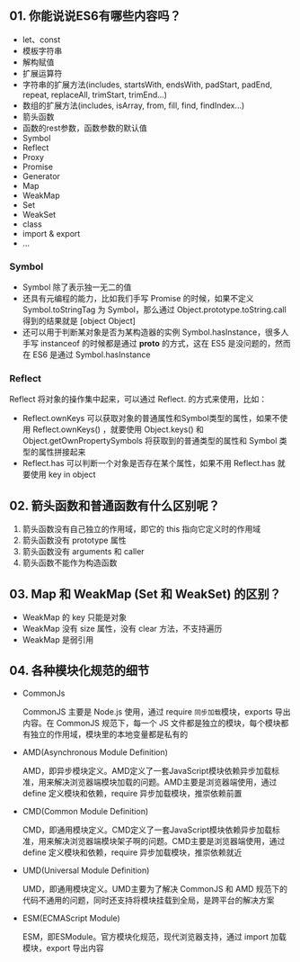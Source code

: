 ## 01. 你能说说ES6有哪些内容吗？

- let、const
- 模板字符串
- 解构赋值
- 扩展运算符
- 字符串的扩展方法(includes, startsWith, endsWith, padStart, padEnd, repeat, replaceAll, trimStart, trimEnd...)
- 数组的扩展方法(includes, isArray, from, fill, find, findIndex...)
- 箭头函数
- 函数的rest参数，函数参数的默认值
- Symbol
- Reflect
- Proxy
- Promise
- Generator
- Map
- WeakMap
- Set
- WeakSet
- class
- import & export
- ...

### Symbol

- Symbol 除了表示独一无二的值
- 还具有元编程的能力，比如我们手写 Promise 的时候，如果不定义 Symbol.toStringTag 为 Symbol，那么通过 Object.prototype.toString.call 得到的结果就是 [object Object]
- 还可以用于判断某对象是否为某构造器的实例 Symbol.hasInstance，很多人手写 instanceof 的时候都是通过 __proto__ 的方式，这在 ES5 是没问题的，然而在 ES6 是通过 Symbol.hasInstance

### Reflect

Reflect 将对象的操作集中起来，可以通过 Reflect. 的方式来使用，比如：
- Reflect.ownKeys 可以获取对象的普通属性和Symbol类型的属性，如果不使用 Reflect.ownKeys() ，就要使用 Object.keys() 和 Object.getOwnPropertySymbols 将获取到的普通类型的属性和 Symbol 类型的属性拼接起来
- Reflect.has 可以判断一个对象是否存在某个属性，如果不用 Reflect.has 就要使用 key in object

## 02. 箭头函数和普通函数有什么区别呢？

1. 箭头函数没有自己独立的作用域，即它的 this 指向它定义时的作用域
2. 箭头函数没有 prototype 属性
3. 箭头函数没有 arguments 和 caller
4. 箭头函数不能作为构造函数

## 03. Map 和 WeakMap (Set 和 WeakSet) 的区别？

- WeakMap 的 key 只能是对象
- WeakMap 没有 size 属性，没有 clear 方法，不支持遍历
- WeakMap 是弱引用

## 04. 各种模块化规范的细节

- CommonJs

  CommonJS 主要是 Node.js 使用，通过 require `同步加载`模块，exports 导出内容。在 CommonJS 规范下，每一个 JS 文件都是独立的模块，每个模块都有独立的作用域，模块里的本地变量都是私有的

- AMD(Asynchronous Module Definition)

  AMD，即异步模块定义。AMD定义了一套JavaScript模块依赖异步加载标准，用来解决浏览器端模块加载的问题。AMD主要是浏览器端使用，通过 define 定义模块和依赖，require 异步加载模块，推崇依赖前置

- CMD(Common Module Definition)

  CMD，即通用模块定义。CMD定义了一套JavaScript模块依赖异步加载标准，用来解决浏览器端模块架子啊的问题。CMD主要是浏览器端使用，通过 define 定义模块和依赖，require 异步加载模块，推崇依赖就近

- UMD(Universal Module Definition)

  UMD，即通用模块定义。UMD主要为了解决 CommonJS 和 AMD 规范下的代码不通用的问题，同时还支持将模块挂载到全局，是跨平台的解决方案

- ESM(ECMAScript Module)

  ESM，即ESModule。官方模块化规范，现代浏览器支持，通过 import 加载模块，export 导出内容